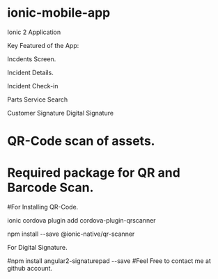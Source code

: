 # ionic-mobile-app

Ionic 2 Application 

Key Featured of the App:

Incdents Screen.

Incident Details.

Incident Check-in 

Parts Service Search

Customer Signature Digital Signature

# QR-Code scan of assets.
# Required package for QR and Barcode Scan.
#For Installing QR-Code.

ionic cordova plugin add cordova-plugin-qrscanner

npm install --save @ionic-native/qr-scanner

For Digital Signature.

#npm install angular2-signaturepad --save
#Feel Free to contact me at github account.
